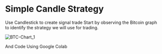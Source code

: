 # Simple Candle Strategy
Use Candlestick to create signal trade
Start by observing the Bitcoin graph to identify the strategy we will use for trading.

![BTC-Chart_1](https://github.com/user-attachments/assets/4fd2773b-34d6-4927-9bf2-33048027e24e)

And Code Using Google Colab
